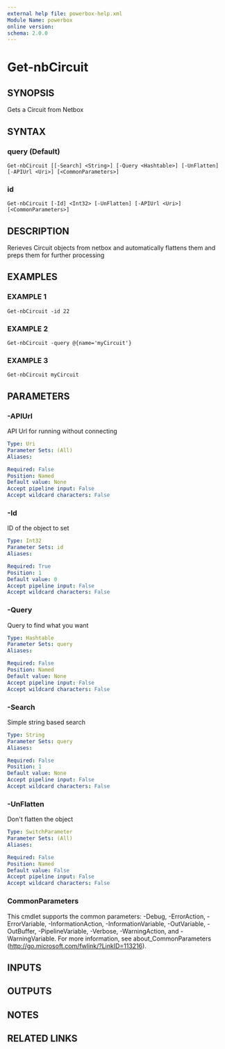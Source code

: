 ```yaml
---
external help file: powerbox-help.xml
Module Name: powerbox
online version:
schema: 2.0.0
---
```


# Get-nbCircuit

## SYNOPSIS
Gets a Circuit from Netbox

## SYNTAX

### query (Default)
```
Get-nbCircuit [[-Search] <String>] [-Query <Hashtable>] [-UnFlatten] [-APIUrl <Uri>] [<CommonParameters>]
```

### id
```
Get-nbCircuit [-Id] <Int32> [-UnFlatten] [-APIUrl <Uri>] [<CommonParameters>]
```

## DESCRIPTION
Rerieves Circuit objects from netbox and automatically flattens them and
preps them for further processing

## EXAMPLES

### EXAMPLE 1
```
Get-nbCircuit -id 22
```

### EXAMPLE 2
```
Get-nbCircuit -query @{name='myCircuit'}
```

### EXAMPLE 3
```
Get-nbCircuit myCircuit
```

## PARAMETERS

### -APIUrl
API Url for running without connecting

```yaml
Type: Uri
Parameter Sets: (All)
Aliases:

Required: False
Position: Named
Default value: None
Accept pipeline input: False
Accept wildcard characters: False
```

### -Id
ID of the object to set

```yaml
Type: Int32
Parameter Sets: id
Aliases:

Required: True
Position: 1
Default value: 0
Accept pipeline input: False
Accept wildcard characters: False
```

### -Query
Query to find what you want

```yaml
Type: Hashtable
Parameter Sets: query
Aliases:

Required: False
Position: Named
Default value: None
Accept pipeline input: False
Accept wildcard characters: False
```

### -Search
Simple string based search

```yaml
Type: String
Parameter Sets: query
Aliases:

Required: False
Position: 1
Default value: None
Accept pipeline input: False
Accept wildcard characters: False
```

### -UnFlatten
Don't flatten the object

```yaml
Type: SwitchParameter
Parameter Sets: (All)
Aliases:

Required: False
Position: Named
Default value: False
Accept pipeline input: False
Accept wildcard characters: False
```

### CommonParameters
This cmdlet supports the common parameters: -Debug, -ErrorAction, -ErrorVariable, -InformationAction, -InformationVariable, -OutVariable, -OutBuffer, -PipelineVariable, -Verbose, -WarningAction, and -WarningVariable.
For more information, see about_CommonParameters (http://go.microsoft.com/fwlink/?LinkID=113216).

## INPUTS

## OUTPUTS

## NOTES

## RELATED LINKS
